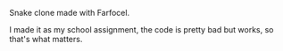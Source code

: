 Snake clone made with Farfocel.

I made it as my school assignment, the code is pretty bad but works, so that's what matters.
